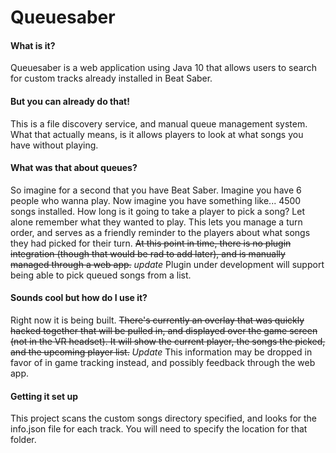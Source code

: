 # Queuesaber

#### What is it?
Queuesaber is a web application using Java 10 that allows users to search for custom tracks already installed in Beat 
Saber.

#### But you can already do that!
This is a file discovery service, and manual queue management system. What that actually means, is it allows players to
look at what songs you have without playing.

#### What was that about queues?
So imagine for a second that you have Beat Saber. Imagine you have 6 people who wanna play. Now imagine you have 
something like... 4500 songs installed. How long is it going to take a player to pick a song? Let alone remember what 
they wanted to play. This lets you manage a turn order, and serves as a friendly reminder to the players about what 
songs they had picked for their turn. ~~At this point in time, there is no plugin integration (though that would be rad
to add later), and is manually managed through a web app.~~ *update* Plugin under development will support being able to pick queued songs from a list.

#### Sounds cool but how do I use it?
Right now it is being built. ~~There's currently an overlay that was quickly hacked together that will be pulled in, and 
displayed over the game screen (not in the VR headset). It will show the current player, the songs the picked, and the 
upcoming player list.~~ *Update* This information may be dropped in favor of in game tracking instead, and possibly feedback through the web app.

#### Getting it set up
This project scans the custom songs directory specified, and looks for the info.json file for each track. You will need
to specify the location for that folder. 
